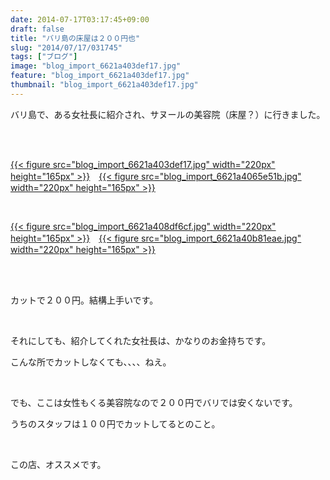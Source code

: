 ```yaml
---
date: 2014-07-17T03:17:45+09:00
draft: false
title: "バリ島の床屋は２００円也"
slug: "2014/07/17/031745"
tags: ["ブログ"]
image: "blog_import_6621a403def17.jpg"
feature: "blog_import_6621a403def17.jpg"
thumbnail: "blog_import_6621a403def17.jpg"
---
```

<p>バリ島で、ある女社長に紹介され、サヌールの美容院（床屋？）に行きました。</p><br/><br/><p><a href="blog_import_6621a4051fb52.jpg">{{< figure src="blog_import_6621a403def17.jpg" width="220px" height="165px" >}}</a>　<a href="blog_import_6621a407a64f9.jpg">{{< figure src="blog_import_6621a4065e51b.jpg" width="220px" height="165px" >}}</a></p><br/><p><a href="blog_import_6621a40a335c1.jpg">{{< figure src="blog_import_6621a408df6cf.jpg" width="220px" height="165px" >}}</a>　<a href="blog_import_6621a40cd5f28.jpg">{{< figure src="blog_import_6621a40b81eae.jpg" width="220px" height="165px" >}}</a></p><br/><br/><p>カットで２００円。結構上手いです。</p><br/><p>それにしても、紹介してくれた女社長は、かなりのお金持ちです。</p><p>こんな所でカットしなくても、、、、ねえ。</p><br/><p>でも、ここは女性もくる美容院なので２００円でバリでは安くないです。</p><p>うちのスタッフは１００円でカットしてるとのこと。</p><p><br/></p><p>この店、オススメです。<br/><br/><br/><br/><br/><br/><br/><br/></p>

